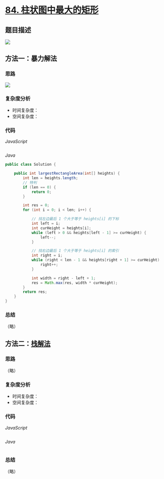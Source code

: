 # [84. 柱状图中最大的矩形](https://leetcode-cn.com/problems/largest-rectangle-in-histogram/)

## 题目描述

![](https://cdn.jsdelivr.net/gh/yummy-zc/image-warehouse/images/algorithmimage-20200811154848899.png)

## 方法一：**暴力解法**

### 思路

![](https://cdn.jsdelivr.net/gh/yummy-zc/image-warehouse/images/algorithmimage-20200812141727921.png)

### 复杂度分析

- 时间复杂度：
- 空间复杂度：

### 代码

*JavaScript*

```JS

```

*Java*

```Java
public class Solution {

    public int largestRectangleArea(int[] heights) {
        int len = heights.length;
        // 特判
        if (len == 0) {
            return 0;
        }

        int res = 0;
        for (int i = 0; i < len; i++) {

            // 找左边最后 1 个大于等于 heights[i] 的下标
            int left = i;
            int curHeight = heights[i];
            while (left > 0 && heights[left - 1] >= curHeight) {
                left--;
            }

            // 找右边最后 1 个大于等于 heights[i] 的索引
            int right = i;
            while (right < len - 1 && heights[right + 1] >= curHeight) {
                right++;
            }

            int width = right - left + 1;
            res = Math.max(res, width * curHeight);
        }
        return res;
    }
}
```

### **总结**

（略）

## 方法二：[**栈解法**](https://leetcode-cn.com/problems/largest-rectangle-in-histogram/solution/bao-li-jie-fa-zhan-by-liweiwei1419/)

### 思路

（略）

### 复杂度分析

- 时间复杂度：
- 空间复杂度：

### 代码

*JavaScript*

```JS

```

*Java*

```Java

```

### **总结**

（略）